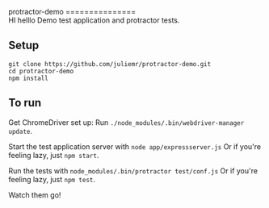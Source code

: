 protractor-demo
===============\
HI
helllo
Demo test application and protractor tests.

Setup
-----

    git clone https://github.com/juliemr/protractor-demo.git
    cd protractor-demo
    npm install

To run
------
Get ChromeDriver set up: Run `./node_modules/.bin/webdriver-manager update`.

Start the test application server with
`node app/expressserver.js`
Or if you're feeling lazy, just `npm start`.

Run the tests with
`node_modules/.bin/protractor test/conf.js`
Or if you're feeling lazy, just `npm test`.

Watch them go!
